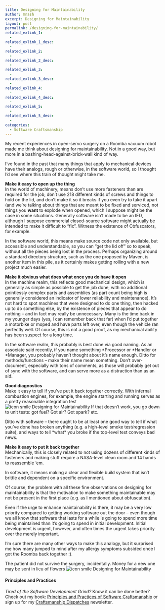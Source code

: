 ```yaml
---
title: Designing for Maintainability
author: mnash
excerpt: Designing for Maintainability
layout: post
permalink: /designing-for-maintainability/
related_exlink_1:
  - 
related_exlink_1_desc:
  - 
related_exlink_2:
  - 
related_exlink_2_desc:
  - 
related_exlink_3:
  - 
related_exlink_3_desc:
  - 
related_exlink_4:
  - 
related_exlink_4_desc:
  - 
related_exlink_5:
  - 
related_exlink_5_desc:
  - 
categories:
  - Software Craftsmanship
---
```

My recent experiences in open-servo surgery on a Roomba vacuum robot made me think about designing for maintainability. Not in a good way, but more in a bashing-head-against-brick-wall kind of way.

I&#8217;ve found in the past that many things that apply to mechanical devices have their analogs, rough or otherwise, in the software world, so I thought I&#8217;d see where this train of thought might take me.

**Make it easy to open up the thing**  
In the world of machinery, means don&#8217;t use more fasteners than are required for the job, don&#8217;t use 218 different kinds of screws and things to hold on the lid, and don&#8217;t make it so it breaks if you even try to take it apart (and we&#8217;re talking about things that are meant to be fixed and serviced, not things you **want** to explode when opened, which I suppose might be the case in some situations. Generally software isn&#8217;t made to be an IED, although I suppose commercial closed-source software might actually be intended to make it difficult to &#8220;fix&#8221;. Witness the existence of Obfuscators, for example.

In the software world, this means make source code not only available, but accessible and understandable, so you can &#8220;get the lid off&#8221; so to speak, without all the pieces being lost in the process. Perhaps organizing around a standard directory structure, such as the one proposed by Maven, is another item in this pile, as it certainly makes getting rolling with a new project much easier.

**Make it obvious what does what once you do have it open**  
In the machine realm, this reflects good mechanical design, which is generally as simple as possible to get the job done, with no additional pointlessly complex parts and assemblies (as part count being high is generally considered an indicator of lower reliability and maintenance). It&#8217;s not hard to spot machines that were designed to do one thing, then hacked up to do something else, by the existence of pieces that appear to do nothing &#8211; and in fact may really be unnecessary. Many is the time back in my younger days (yes, I can remember back that far) when I&#8217;d put together a motorbike or moped and have parts left over, even though the vehicle ran perfectly well. Of course, this is not a good proof, as my mechanical ability has been suspect for a long time.

In the software realm, this probably is best done via good naming. As an associate said recently, if you name something \*Processor or \*Handler or *Manager, you probably haven&#8217;t thought about it&#8217;s name enough. Ditto for methods/functions &#8211; make their name mean something. Don&#8217;t over-document, especially with tons of comments, as those will probably get out of sync with the software, and can serve more as a distraction than as an aid.

**Good diagnostics**  
Make it easy to tell if you&#8217;ve put it back together correctly. With infernal combustion engines, for example, the engine starting and running serves as a pretty reasonable integration test <img src="http://jglobal.com/wp-includes/images/smilies/icon_smile.gif" alt="icon smile Designing for Maintainability" class="wp-smiley" title="Designing for Maintainability" /> If that doesn&#8217;t work, you go down to unit tests: got fuel? Got air? Got spark? etc.

Ditto with software &#8211; there ought to be at least one good way to tell if what you&#8217;ve done has broken anything (e.g. a high-level smoke test/regression suite), and ways to tell \*what\* you broke if the top-level test conveys bad news.

**Make it easy to put it back together**  
Mechanically, this is closely related to not using dozens of different kinds of fasteners and making stuff require a NASA-level clean room and 14 hands to reassemble &#8216;em.

In software, it means making a clear and flexible build system that isn&#8217;t brittle and dependent on a specific environment. 

Of course, the problem with all these fine observations on designing for maintainability is that the motivation to make something maintainable may not be present in the first place (e.g. as I mentioned about obfuscation). 

Even if the urge to enhance maintainability is there, it may be a very low priority compared to getting working software out the door &#8211; even though we all know that software that lasts for a while is going to spend more time being maintained than it&#8217;s going to spend in initial development. Initial development is urgent, however, and often times the urgent takes priority over the merely important.

I&#8217;m sure there are many other ways to make this analogy, but it surprised me how many jumped to mind after my allergy symptoms subsided once I got the Roomba back together :). 

The patient did not survive the surgery, incidentally. Money for a new one may be sent in lieu of flowers <img src="http://jglobal.com/wp-includes/images/smilies/icon_smile.gif" alt="icon smile Designing for Maintainability" class="wp-smiley" title="Designing for Maintainability" /> 

<div class="g-plusone" data-annotation="inline" data-width="300">
</div>

<!-- Place this tag after the last +1 button tag. -->

  


<div class="st-callout hastitle lightblue center" >
  <h4 class="st-callout-title ">
    Principles and Practices
  </h4>
  
  <div class="inside">
    <i>Tired of the Software Development Grind?</i> Know it can be done better? Check out my book: <a href="http://jglobal.com/principles-and-practices">Principles and Practices of Software Craftsmanship</a> or sign up for my <a href="http://jglobal.com/dispatches/">Craftsmanship Dispatches</a> newsletter.
  </div>
</div>

<div class="clear">
</div>